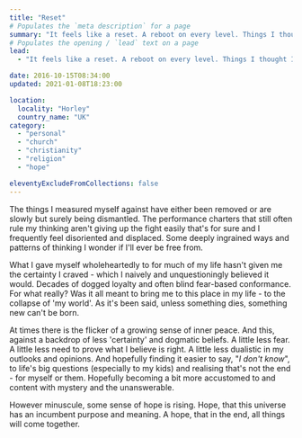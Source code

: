 ```yaml
---
title: "Reset"
# Populates the `meta description` for a page
summary: "It feels like a reset. A reboot on every level. Things I thought I knew for certain, I now question."
# Populates the opening / `lead` text on a page
lead:
  - "It feels like a reset. A reboot on every level. Things I thought I knew for certain, I now question."

date: 2016-10-15T08:34:00
updated: 2021-01-08T18:23:00

location:
  locality: "Horley"
  country_name: "UK"
category:
  - "personal"
  - "church"
  - "christianity"
  - "religion"
  - "hope"

eleventyExcludeFromCollections: false
---
```


The things I measured myself against have either been removed or are slowly but surely being dismantled. The performance charters that still often rule my thinking aren't giving up the fight easily that's for sure and I frequently feel disoriented and displaced. Some deeply ingrained ways and patterns of thinking I wonder if I'll ever be free from.

What I gave myself wholeheartedly to for much of my life hasn't given me the certainty I craved - which I naively and unquestioningly believed it would. Decades of dogged loyalty and often blind fear-based conformance. For what really? Was it all meant to bring me to this place in my life - to the collapse of 'my world'. As it's been said, unless something dies, something new can't be born.

At times there is the flicker of a growing sense of inner peace. And this, against a backdrop of less 'certainty' and dogmatic beliefs. A little less fear. A little less need to prove what I believe is right. A little less dualistic in my outlooks and opinions. And hopefully finding it easier to say, "*I don't know*", to life's big questions (especially to my kids) and realising that's not the end - for myself or them. Hopefully becoming a bit more accustomed to and content with mystery and the unanswerable.

However minuscule, some sense of hope is rising. Hope, that this universe has an incumbent purpose and meaning. A hope, that in the end, all things will come together.
